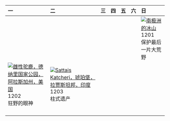 | 一                                                                                                                                                                                      | 二                                                                                                                                                                                               | 三   | 四   | 五   | 六   | 日                                                                                                                                                                                             |
|:---------------------------------------------------------------------------------------------------------------------------------------------------------------------------------------|:------------------------------------------------------------------------------------------------------------------------------------------------------------------------------------------------|:----|:----|:----|:----|:----------------------------------------------------------------------------------------------------------------------------------------------------------------------------------------------|
|                                                                                                                                                                                        |                                                                                                                                                                                                 |     |     |     |     | [![](https://www.bing.com/th?id=OHR.IcebergsAntarctica_ZH-CN2942178295_320x240.jpg '南极洲的冰山')](https://www.bing.com/th?id=OHR.IcebergsAntarctica_ZH-CN2942178295_UHD.jpg)<br>1201<br>保护最后一片大荒野 |
| [![](https://www.bing.com/th?id=OHR.SnowMoose_ZH-CN3364979952_320x240.jpg '雌性驼鹿，德纳里国家公园，阿拉斯加州，美国')](https://www.bing.com/th?id=OHR.SnowMoose_ZH-CN3364979952_UHD.jpg)<br>1202<br>狂野的眼神 | [![](https://www.bing.com/th?id=OHR.JaipurFort_ZH-CN3891828158_320x240.jpg 'Sattais Katcheri，琥珀堡，拉贾斯坦邦，印度')](https://www.bing.com/th?id=OHR.JaipurFort_ZH-CN3891828158_UHD.jpg)<br>1203<br>柱式遗产 |     |     |     |     |                                                                                                                                                                                               |
|                                                                                                                                                                                        |                                                                                                                                                                                                 |     |     |     |     |                                                                                                                                                                                               |
|                                                                                                                                                                                        |                                                                                                                                                                                                 |     |     |     |     |                                                                                                                                                                                               |
|                                                                                                                                                                                        |                                                                                                                                                                                                 |     |     |     |     |                                                                                                                                                                                               |
|                                                                                                                                                                                        |                                                                                                                                                                                                 |     |     |     |     |                                                                                                                                                                                               |